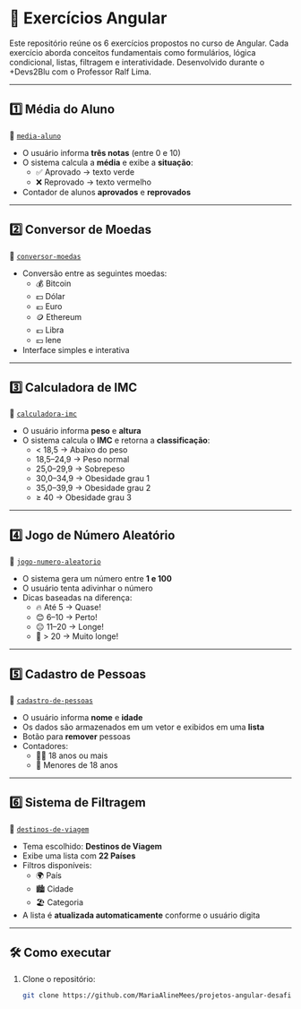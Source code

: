 # 🧠 Exercícios Angular 

Este repositório reúne os 6 exercícios propostos no curso de Angular. Cada exercício aborda conceitos fundamentais como formulários, lógica condicional, listas, filtragem e interatividade. Desenvolvido durante o +Devs2Blu com o Professor Ralf Lima.

---

## 1️⃣ Média do Aluno

📁 [`media-aluno`](./media-aluno)

- O usuário informa **três notas** (entre 0 e 10)
- O sistema calcula a **média** e exibe a **situação**:
  - ✅ Aprovado → texto verde
  - ❌ Reprovado → texto vermelho
- Contador de alunos **aprovados** e **reprovados**

---

## 2️⃣ Conversor de Moedas

📁 [`conversor-moedas`](./conversor-moedas)

- Conversão entre as seguintes moedas:
  - 💰 Bitcoin
  - 💵 Dólar
  - 💶 Euro
  - 🪙 Ethereum
  - 💷 Libra
  - 💴 Iene
- Interface simples e interativa

---

## 3️⃣ Calculadora de IMC

📁 [`calculadora-imc`](./calculadora-imc)

- O usuário informa **peso** e **altura**
- O sistema calcula o **IMC** e retorna a **classificação**:
  - < 18,5 → Abaixo do peso
  - 18,5–24,9 → Peso normal
  - 25,0–29,9 → Sobrepeso
  - 30,0–34,9 → Obesidade grau 1
  - 35,0–39,9 → Obesidade grau 2
  - ≥ 40 → Obesidade grau 3

---

## 4️⃣ Jogo de Número Aleatório

📁 [`jogo-numero-aleatorio`](./jogo-numero-aleatorio)

- O sistema gera um número entre **1 e 100**
- O usuário tenta adivinhar o número
- Dicas baseadas na diferença:
  - 🔥 Até 5 → Quase!
  - 😊 6–10 → Perto!
  - 😐 11–20 → Longe!
  - 🧊 > 20 → Muito longe!

---

## 5️⃣ Cadastro de Pessoas

📁 [`cadastro-de-pessoas`](./cadastro-de-pessoas)

- O usuário informa **nome** e **idade**
- Os dados são armazenados em um vetor e exibidos em uma **lista**
- Botão para **remover** pessoas
- Contadores:
  - 👨‍🦳 18 anos ou mais
  - 🧒 Menores de 18 anos

---

## 6️⃣ Sistema de Filtragem

📁 [`destinos-de-viagem`](./destinos-de-viagem)

- Tema escolhido: **Destinos de Viagem**
- Exibe uma lista com **22 Países**
- Filtros disponíveis:
  - 🌍 País
  - 🏙️ Cidade
  - 🏖️ Categoria
- A lista é **atualizada automaticamente** conforme o usuário digita

---

## 🛠️ Como executar

1. Clone o repositório:

   ```bash
   git clone https://github.com/MariaAlineMees/projetos-angular-desafios.git
